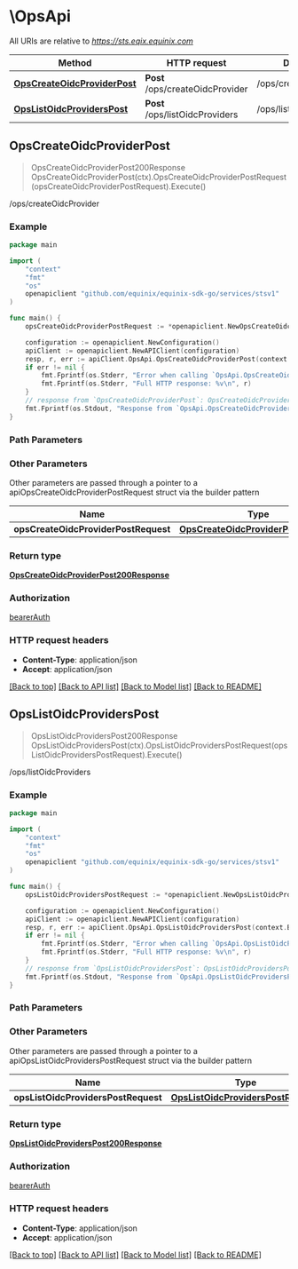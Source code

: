 # \OpsApi

All URIs are relative to *https://sts.eqix.equinix.com*

Method | HTTP request | Description
------------- | ------------- | -------------
[**OpsCreateOidcProviderPost**](OpsApi.md#OpsCreateOidcProviderPost) | **Post** /ops/createOidcProvider | /ops/createOidcProvider
[**OpsListOidcProvidersPost**](OpsApi.md#OpsListOidcProvidersPost) | **Post** /ops/listOidcProviders | /ops/listOidcProviders



## OpsCreateOidcProviderPost

> OpsCreateOidcProviderPost200Response OpsCreateOidcProviderPost(ctx).OpsCreateOidcProviderPostRequest(opsCreateOidcProviderPostRequest).Execute()

/ops/createOidcProvider



### Example

```go
package main

import (
	"context"
	"fmt"
	"os"
	openapiclient "github.com/equinix/equinix-sdk-go/services/stsv1"
)

func main() {
	opsCreateOidcProviderPostRequest := *openapiclient.NewOpsCreateOidcProviderPostRequest("Name_example", []string{"TrustedClientIds_example"}, "IssuerUri_example", "IssuerLocation_example", *openapiclient.NewOpsCreateOidcProviderPostRequestJwks([]map[string]interface{}{map[string]interface{}(123)}), "IdpPrefix_example", "ProjectId_example") // OpsCreateOidcProviderPostRequest |  (optional)

	configuration := openapiclient.NewConfiguration()
	apiClient := openapiclient.NewAPIClient(configuration)
	resp, r, err := apiClient.OpsApi.OpsCreateOidcProviderPost(context.Background()).OpsCreateOidcProviderPostRequest(opsCreateOidcProviderPostRequest).Execute()
	if err != nil {
		fmt.Fprintf(os.Stderr, "Error when calling `OpsApi.OpsCreateOidcProviderPost``: %v\n", err)
		fmt.Fprintf(os.Stderr, "Full HTTP response: %v\n", r)
	}
	// response from `OpsCreateOidcProviderPost`: OpsCreateOidcProviderPost200Response
	fmt.Fprintf(os.Stdout, "Response from `OpsApi.OpsCreateOidcProviderPost`: %v\n", resp)
}
```

### Path Parameters



### Other Parameters

Other parameters are passed through a pointer to a apiOpsCreateOidcProviderPostRequest struct via the builder pattern


Name | Type | Description  | Notes
------------- | ------------- | ------------- | -------------
 **opsCreateOidcProviderPostRequest** | [**OpsCreateOidcProviderPostRequest**](OpsCreateOidcProviderPostRequest.md) |  | 

### Return type

[**OpsCreateOidcProviderPost200Response**](OpsCreateOidcProviderPost200Response.md)

### Authorization

[bearerAuth](../README.md#bearerAuth)

### HTTP request headers

- **Content-Type**: application/json
- **Accept**: application/json

[[Back to top]](#) [[Back to API list]](../README.md#documentation-for-api-endpoints)
[[Back to Model list]](../README.md#documentation-for-models)
[[Back to README]](../README.md)


## OpsListOidcProvidersPost

> OpsListOidcProvidersPost200Response OpsListOidcProvidersPost(ctx).OpsListOidcProvidersPostRequest(opsListOidcProvidersPostRequest).Execute()

/ops/listOidcProviders



### Example

```go
package main

import (
	"context"
	"fmt"
	"os"
	openapiclient "github.com/equinix/equinix-sdk-go/services/stsv1"
)

func main() {
	opsListOidcProvidersPostRequest := *openapiclient.NewOpsListOidcProvidersPostRequest("ProjectId_example") // OpsListOidcProvidersPostRequest |  (optional)

	configuration := openapiclient.NewConfiguration()
	apiClient := openapiclient.NewAPIClient(configuration)
	resp, r, err := apiClient.OpsApi.OpsListOidcProvidersPost(context.Background()).OpsListOidcProvidersPostRequest(opsListOidcProvidersPostRequest).Execute()
	if err != nil {
		fmt.Fprintf(os.Stderr, "Error when calling `OpsApi.OpsListOidcProvidersPost``: %v\n", err)
		fmt.Fprintf(os.Stderr, "Full HTTP response: %v\n", r)
	}
	// response from `OpsListOidcProvidersPost`: OpsListOidcProvidersPost200Response
	fmt.Fprintf(os.Stdout, "Response from `OpsApi.OpsListOidcProvidersPost`: %v\n", resp)
}
```

### Path Parameters



### Other Parameters

Other parameters are passed through a pointer to a apiOpsListOidcProvidersPostRequest struct via the builder pattern


Name | Type | Description  | Notes
------------- | ------------- | ------------- | -------------
 **opsListOidcProvidersPostRequest** | [**OpsListOidcProvidersPostRequest**](OpsListOidcProvidersPostRequest.md) |  | 

### Return type

[**OpsListOidcProvidersPost200Response**](OpsListOidcProvidersPost200Response.md)

### Authorization

[bearerAuth](../README.md#bearerAuth)

### HTTP request headers

- **Content-Type**: application/json
- **Accept**: application/json

[[Back to top]](#) [[Back to API list]](../README.md#documentation-for-api-endpoints)
[[Back to Model list]](../README.md#documentation-for-models)
[[Back to README]](../README.md)

